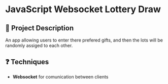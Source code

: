 # JavaScript Websocket Lottery Draw

## :brain: Project Description
An app allowing users to enter there prefered gifts, and then the lots will be randomly assiged to each other.

## :question: Techniques
- **Websocket** for comunication between clients
